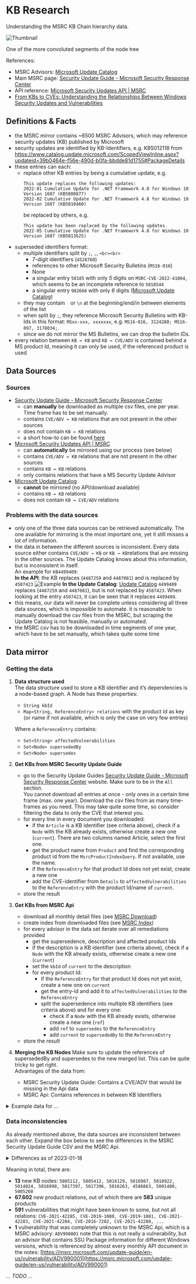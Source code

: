 # KB Research

Understanding the MSRC KB Chain hierarchy data.

![Thumbnail](kb-chain-thumb.png)

One of the more convoluted segments of the node tree

References:

- MSRC Advisors: [Microsoft Update Catalog](https://www.catalog.update.microsoft.com)
- Main MSRC page:
  [Security Update Guide - Microsoft Security Response Center](https://msrc.microsoft.com/update-guide/vulnerability)
- API reference: [Microsoft Security Updates API | MSRC](https://api.msrc.microsoft.com/cvrf/v2.0/swagger/index)
- [From KBs to CVEs: Understanding the Relationships Between Windows Security Updates and Vulnerabilities](https://claroty.com/team82/blog/from-kbs-to-cves-understanding-the-relationships-between-windows-security-updates-and-vulnerabilities)

## Definitions & Facts

- the MSRC mirror contains ~6500 MSRC Advisors, which may reference security updates (KB) published by Microsoft
- security updates are identified by KB-Identifiers, e.g. KB5012118 from
  https://www.catalog.update.microsoft.com/ScopedViewInline.aspx?updateid=39b0464e-f56e-490d-b0fa-bbdde81d1755#PackageDetails
- these entries can each:
    - replace other KB entries by being a cumulative update, e.g.
      ```
      This update replaces the following updates:
      2022-01 Cumulative Update for .NET Framework 4.8 for Windows 10 Version 1607 (KB5008877)
      2022-02 Cumulative Update for .NET Framework 4.8 for Windows 10 Version 1607 (KB5010460)
      ```
      be replaced by others, e.g.
      ```
      This update has been replaced by the following updates.
      2022-05 Cumulative Update for .NET Framework 4.8 for Windows 10 Version 1607 (KB5013625)
      ```
- superseded identifiers format:
    - multiple identifiers split by `;`, `,`, `<br><br>`
        - 7-digit identifiers (`4528760`)
        - references to other Microsoft Security Bulletins (`MS16-016`)
        - None
        - a singular entry `50185` with only *5* digits on `MSRC-CVE-2022-41064`, which seems to be an incomplete
          reference to `5018544`
        - a singular entry `982666` with only *6* digits
          ([Microsoft Update Catalog](https://www.catalog.update.microsoft.com/ScopedViewInline.aspx?updateid=3a3177ac-957a-495c-88b8-dc89eb2403bd))
    - they may contain ` ` or `\n` at the beginning/end/in between elements of the list
    - when split by `;`, they reference Microsoft Security Bulletins with KB-Ids in this format: `MSxx-xxx, xxxxxxx`,
      e.g. `MS16-016, 3124280; MS16-097, 3178034;`.
    - since we do not mirror the MS Bulletins, we can drop the bulletin IDs.
- every relation between `KB ↔︎ KB` and `KB ↔︎ CVE/ADV` is contained behind a MS product Id, meaning it can only be
  used, if the referenced product is used

## Data Sources

### Sources

- [Security Update Guide - Microsoft Security Response Center](https://msrc.microsoft.com/update-guide)
    - can **manually** be downloaded as multiple csv files, one per year. Time frame has to be set manually.
    - contains `CVE/ADV ↔︎ KB` relations that are not present in the other sources
    - does not contain `KB ↔︎ KB` relations
    - a short how-to can be found [here](performing-csv-download.md)
- [Microsoft Security Updates API | MSRC](https://api.msrc.microsoft.com/cvrf/v2.0/swagger/index)
    - can **automatically** be mirrored using our process (see below)
    - contains `CVE/ADV ↔︎ KB` relations that are not present in the other sources
    - contains `KB ↔︎ KB` relations
    - only contains relations that have a MS Security Update Advisor
- [Microsoft Update Catalog](https://www.catalog.update.microsoft.com/Home.aspx)
    - **cannot** be mirrored (no API/download available)
    - contains `KB ↔︎ KB` relations
    - does not contain `KB ↔︎ CVE/ADV` relations

### Problems with the data sources

- only one of the three data sources can be retrieved automatically. The one available for mirroring is the most
  important one, yet it still misses a lot of information.
- the data in between the different sources is inconsistent. Every data source either contains `CVE/ADV → KB`
  or `KB → KB`relations that are missing in the other sources. The Update Catalog knows about this information, but is
  inconsistent in itself.  
  An example for `KB4499409`:  
  **In the API**: the KB replaces (`4487259` and `4487081`) and is replaced by `4507423`
  ![Example](kb-chain-example-1.png)
  **In the Update Catalog**:
  [Update Catalog](https://www.catalog.update.microsoft.com/ScopedViewInline.aspx?updateid=1237f59d-2dcf-4be5-ad58-3448a5b99491#PackageDetails)
  `4499409` replaces (`4487259` and `4487081`), but is not replaced by `4507423`. When looking at the entry `4507423`,
  it can be seen that it replaces `4499409`.
- this means, our data will never be complete unless considering all three data sources, which is impossible to
  automate. it is reasonable to manually download the csv files from the MSRC, but scraping the Update Catalog is not
  feasible, manually or automated.
- the MSRC csv has to be downloaded in time segments of one year, which have to be set manually, which takes quite some
  time

## Data mirror

### Getting the data

1. **Data structure used**  
   The data structure used to store a KB identifier and it’s dependencies is a node-based graph. A Node has these
   properties:

    - `String kbId`
    - `Map<String, ReferenceEntry> relations` with the product Id as key (or name if not available, which is only the
      case
      on very few entries)

   Where a `ReferenceEntry` contains:

    - `Set<String> affectedVulnerabilities`
    - `Set<Node> supersededBy`
    - `Set<Node> supersedes`
2. **Get KBs from MSRC Security Update Guide**
    - go to the Security Update
      Guides [Security Update Guide - Microsoft Security Response Center](https://msrc.microsoft.com/update-guide)
      website. Make sure to be in the `All` section.  
      You cannot download all entries at once - only ones in a certain time frame (max. one year). Download the csv
      files from as many time-frames as you need.
      This may take quite some time, so consider filtering the data to only the CVE that interest you.
    - for every line in every document you downloaded:
        - if the `Article` is a KB identifier (see criteria above), check if a `Node` with the KB already exists,
          otherwise create a new one (`current`).
          There are two columns named Article, select the first one.
        - get the product name from `Product` and find the corresponding product id from the `MsrcProductIndexQuery`. If
          not available, use the name.
        - if the `ReferenceEntry` for that product Id does not yet exist, create a new one
        - add the CVE-identifier from `Details` to `affectedVulnerabilities` to the `ReferenceEntry` with the product
          Id/name of `current`.
    - store the result
3. **Get KBs from MSRC Api**
    - download all monthly detail files (see
      [MSRC Download](../mirror/download.md#msrc--advisory-dataproduct-mappings---msrc-))
    - create index from downloaded files (see [MSRC Index](../mirror/download.md))
    - for every advisor in the data set iterate over all remediations provided
        - get the supersedence, description and affected product Ids
        - if the description is a KB identifier (see criteria above), check if a `Node` with the KB already exists,
          otherwise create a new one (`current`)
        - set the `kbId` of `current` to the description
        - for every product Id:
            - if the `ReferenceEntry` for that product Id does not yet exist, create a new one on `current`
            - get the entry-id and add it to `affectedVulnerabilities` to the `ReferenceEntry`
            - split the supersedence into multiple KB identifiers (see criteria above) and for every one:
                - check if a `Node` with the KB already exists, otherwise create a new one (`ref`)
                - add `ref` to `supersedes` to the `ReferenceEntry`
                - add `current` to `supersededBy` to the `ReferenceEntry`
    - store the result
4. **Merging the KB Nodes**
   Make sure to update the references of supersededBy and supersedes to the new merged list. This can be quite tricky to
   get right.  
   Advantages of the data from:
    - MSRC Security Update Guide: Contains a CVE/ADV that would be missing in the Api data
    - MSRC Api: Contains references in between KB Identifiers

<details>
  <summary>Example data for ...</summary>

... a remediation entry in the MSRC API

```json
{
  "description": "5012118",
  "subType": "Security Update",
  "type": "Vendor Fix",
  "url": {
    "title": "5012118",
    "url": "https://catalog.update.microsoft.com/v7/site/Search.aspx?q=KB5012118"
  },
  "fixedBuild": "4.8.4494.03",
  "affectedProductIds": [
    "11650-10816",
    "11650-10852",
    "11650-10853",
    "11650-10855"
  ],
  "supercedence": "5008877"
}
```

... a parsed entry from the MSRC Security Update Guide

```json
{
  "kbId": "5008631",
  "rel": {
    "11908": {
      "vuln": ["CVE-2022-21855", "CVE-2022-21846", "CVE-2022-21969"],
      "supBy": [],
      "sup": []
    },
    "11682": {
      "vuln": ["CVE-2022-21855", "CVE-2022-21846", "CVE-2022-21969"],
      "supBy": [],
      "sup": []
    }
  }, ...
}
```

... a parsed entry from the MSRC Api

```json
{
  "kbId": "3203467",
  "rel": {
    "10528": {
      "vuln": ["CVE-2017-8508", "CVE-2017-8507", "CVE-2017-8506"],
      "supBy": ["2956078"],
      "sup": ["3118388"]
    },
    "10527": {
      "vuln": ["CVE-2017-8508", "CVE-2017-8507", "CVE-2017-8506"],
      "supBy": ["2956078"],
      "sup": ["3118388"]
    }
  }
}
```

</details>

### Data inconsistencies

As already mentioned above, the data sources are inconsistent between each other. Expand the box below to see the
differences in the MSRC Security Update Guide CSV and the MSRC Api.


<details>
  <summary>Differences as of 2023-01-18</summary>

```
File [2016.csv] with [459] entries:
  - new KB nodes: [0]
  - new products relations: [6310]
  - vulnerabilities that caused new relations: [66]
  - new vulnerabilities (not in Api): [0]
File [2017.csv] with [568] entries:
  - new KB nodes: [0]
  - new products relations: [9389]
  - vulnerabilities that caused new relations: [102]
  - new vulnerabilities (not in Api): [0]
File [2018.csv] with [722] entries:
  - new KB nodes: [11]
  - new products relations: [16296]
  - vulnerabilities that caused new relations: [48]
  - new vulnerabilities (not in Api): [1]
File [2019.csv] with [519] entries:
  - new KB nodes: [0]
  - new products relations: [15464]
  - vulnerabilities that caused new relations: [22]
  - new vulnerabilities (not in Api): [0]
File [2020.csv] with [627] entries:
  - new KB nodes: [0]
  - new products relations: [12540]
  - vulnerabilities that caused new relations: [150]
  - new vulnerabilities (not in Api): [0]
File [2021.csv] with [505] entries:
  - new KB nodes: [0]
  - new products relations: [2194]
  - vulnerabilities that caused new relations: [27]
  - new vulnerabilities (not in Api): [0]
File [2022.csv] with [464] entries:
  - new KB nodes: [2]
  - new products relations: [5396]
  - vulnerabilities that caused new relations: [176]
  - new vulnerabilities (not in Api): [0]
File [2023.csv] with [27] entries:
  - new KB nodes: [0]
  - new products relations: [13]
  - vulnerabilities that caused new relations: [0]
  - new vulnerabilities (not in Api): [0]
```

Where

- `new KB nodes` are the KB entries that were not known yet
- `new products relations` are the amount of new product relations on KB entries
- `vulnerabilities that caused new relations` are the unique vulnerabilities that were not present in at least one KB
  relation
- `new vulnerabilities (not in Api)` are the “*real*” new vulnerabilities that were completely absent in the MSRC Api

</details>

Meaning in total, there are:

- **13** new KB
  nodes: `5005112, 5005412, 5016129, 5016987, 5018922, 5014024, 5016990, 5017397, 5017396, 5016263, 4586863, 5001400, 5005260`
- **67.602** new product relations, out of which there are **583** unique products
- **591** vulnerabilities that might have been known to some, but not all
  relations: `CVE-2021-42285, CVE-2019-1080, CVE-2019-1081, CVE-2021-42283, CVE-2021-42284, CVE-2016-7202, CVE-2021-42280, ...`
- **1** vulnerability that was completely unknown to the MSRC Api, which is a MSRC advisory: `ADV990001`
  note that this is not really a vulnerability, but an advisor that contains SSU Package information for different
  Windows versions, which is referenced by almost every monthly API document in the
  notes: [https://msrc.microsoft.com/update-guide/en-us/vulnerability/ADV990001](https://msrc.microsoft.com/update-guide/en-us/vulnerability/ADV990001)

*... TODO ...*
